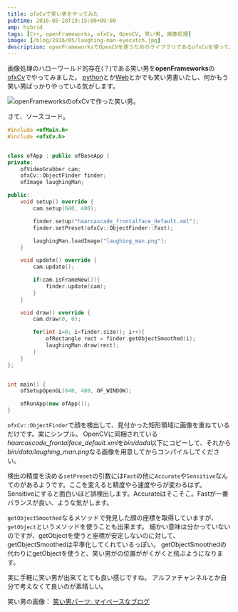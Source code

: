```yaml
---
title: ofxCvで笑い男をやってみた
pubtime: 2016-05-28T19:15:00+09:00
amp: hybrid
tags: [C++, openFrameworks, ofxCv, OpenCV, 笑い男, 画像処理]
image: [/blog/2016/05/laughing-man-eyecatch.jpg]
description: openFrameworksでOpenCVを使うためのライブラリであるofxCvを使って、Webカメラの映像から顔を見つけて笑い男の画像を重ねるプログラムを作ってみました。
---
```


画像処理のハローワールド的存在(？)である笑い男を**openFrameworks**の[ofxCv](https://github.com/kylemcdonald/ofxCv)でやってみました。
[python](/blog/2015/02/python-opencv-realtime-lauhgingman)とか[Web](/blog/2016/01/html5-realtime-laughing-man)とかでも笑い男書いたし、何かもう笑い男ばっかりやっている気がします。

![openFrameworksのofxCvで作った笑い男。](/blog/2016/05/ofxcv-laughing-man.jpg "640x480")

さて、ソースコード。
``` cpp
#include <ofMain.h>
#include <ofxCv.h>


class ofApp : public ofBaseApp {
private:
    ofVideoGrabber cam;
    ofxCv::ObjectFinder finder;
    ofImage laughingMan;

public:
    void setup() override {
        cam.setup(640, 480);

        finder.setup("haarcascade_frontalface_default.xml");
        finder.setPreset(ofxCv::ObjectFinder::Fast);

        laughingMan.loadImage("laughing_man.png");
    }

    void update() override {
        cam.update();

        if(cam.isFrameNew()){
            finder.update(cam);
        }
    }

    void draw() override {
        cam.draw(0, 0);

        for(int i=0; i<finder.size(); i++){
            ofRectangle rect = finder.getObjectSmoothed(i);
            laughingMan.draw(rect);
        }
    }
};


int main() {
    ofSetupOpenGL(640, 480, OF_WINDOW);

    ofRunApp(new ofApp());
}
```

`ofxCv::ObjectFinder`で顔を検出して、見付かった矩形領域に画像を重ねているだけです。実にシンプル。
OpenCVに同梱されている*haarcascade_frontalface_default.xml*を*bin/dada*以下にコピーして、それから*bin/data/laughing_man.png*なる画像を用意してからコンパイルしてください。

検出の精度を決める`setPreset`の引数には`Fast`の他に`Accurate`や`Sensitive`なんてのがあるようです。ここを変えると精度やら速度やらが変わるはず。
Sensitiveにすると面白いほど誤検出します。Accurateはそこそこ。Fastが一番バランスが良い、ような気がします。

`getObjectSmoothed`なるメソッドで発見した顔の座標を取得していますが、`getObject`というメソッドを使うことも出来ます。
細かい意味は分かっていないのですが、getObjectを使うと座標が安定しないのに対して、getObjectSmoothedは平準化してくれているっぽい。
getObjectSmoothedの代わりにgetObjectを使うと、笑い男がの位置ががくがくと飛ぶようになります。

実に手軽に笑い男が出来てとても良い感じですね。
アルファチャンネルとか自分で考えなくて良いのが素晴しい。

笑い男の画像： [笑い男パーツ: マイペースなブログ](http://ledmyway.seesaa.net/article/181382754.html)
